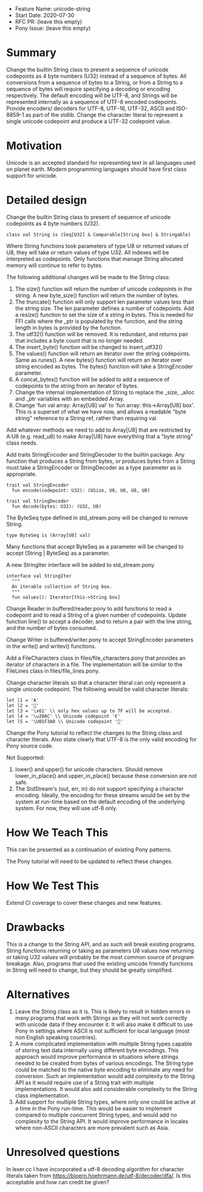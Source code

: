 - Feature Name: unicode-string
- Start Date: 2020-07-30
- RFC PR: (leave this empty)
- Pony Issue: (leave this empty)

# Summary

Change the builtin String class to present a sequence of unicode codepoints as 4 byte numbers (U32) instead of a sequence of bytes. All conversions from a sequence of bytes to a String, or from a String to a sequence of bytes will require specifying a decoding or encoding respectively. The default encoding will be UTF-8, and Strings will be represented internally as a sequence of UTF-8 encoded codepoints. Provide encoders/ decoders for UTF-8, UTF-16, UTF-32, ASCII and ISO-8859-1 as part of the stdlib. Change the character literal to represent a single unicode codepoint and produce a UTF-32 codepoint value.

# Motivation

Unicode is an accepted standard for representing text in all languages used on planet earth. Modern programming languages should have first class support for unicode.

# Detailed design

Change the builtin String class to present of sequence of unicode codepoints as 4 byte numbers (U32). 
```
class val String is (Seq[U32] & Comparable[String box] & Stringable)
```
Where String functions took parameters of type U8 or returned values of U8, they will take or return values of type U32. All indexes will be interpreted as codepoints. Only functions that manage String allocated memory will continue to refer to bytes.

The following additional changes will be made to the String class:
1. The size() function will return the number of unicode codepoints in the string. A new byte_size() function will return the number of bytes.
1. The truncate() function will only support len parameter values less than the string size. The len parameter defines a number of codepoints. Add a resize() function to set the size of a string in bytes. This is needed for FFI calls where the _ptr is populated by the function, and the string length in bytes is provided by the function.
1. The utf32() function will be removed. It is redundant, and returns pair that includes a byte count that is no longer needed.
1. The insert_byte() function will be changed to insert_utf32()
1. The values() function will return an iterator over the string codepoints. Same as runes(). A new bytes() function will return an iterator over string encoded as bytes. The bytes() function will take a StringEncoder parameter.
1. A concat_bytes() function will be added to add a sequence of codepoints to the string from an iterator of bytes.
1. Change the internal implementation of String to replace the _size, _alloc and _ptr variables with an embedded Array.
1. Change 'fun val array: Array[U8] val' to 'fun array: this->Array[U8] box'. This is a superset of what we have now, and allows a readable "byte string" reference to a String ref, rather than requiring val.

Add whatever methods we need to add to Array[U8] that are restricted by A:U8 (e.g. read_u8) to make Array[U8] have everything that a "byte string" class needs.

Add traits StringEncoder and StringDecoder to the builtin package. Any function that produces a String from bytes, or produces bytes from a String must take a StringEncoder or StringDecoder as a type parameter as is appropriate. 
```
trait val StringEncoder
  fun encode(codepoint: U32): (USize, U8, U8, U8, U8)
  
trait val StringDecoder
  fun decode(bytes: U32): (U32, U8)
```

The ByteSeq type defined in std_stream.pony will be changed to remove String.
```
type ByteSeq is (Array[U8] val)
```
Many functions that accept ByteSeq as a parameter will be changed to accept (String | ByteSeq) as a parameter.

A new StringIter interface will be added to std_stream.pony
```
interface val StringIter
  """
  An iterable collection of String box.
  """
  fun values(): Iterator[this->String box]
```

Change Reader in buffered/reader.pony to add functions to read a codepoint and to read a String of a given number of codepoints. Update function line() to accept a decoder, and to return a pair with the line string, and the number of bytes consumed.

Change Writer in buffered/writer.pony to accept StringEncoder parameters in the write() and writev() functions. 

Add a FileCharacters class in files/file_characters.pony that provides an iterator of characters in a file. The implementation will be similar to the FileLines class in files/file_lines.pony.

Change character literals so that a character literal can only represent a single unicode codepoint. The following would be valid character literals:
```
let l1 = 'A'
let l2 = '🐎'
let l3 = '\x61' \\ only hex values up to 7F will be accepted.
let l4 = '\u20AC' \\ Unicode codepoint '€'
let l5 = '\U01F3A0 \\ Unicode codepoint '🎠'
```

Change the Pony tutorial to reflect the changes to the String class and character literals. Also state clearly that UTF-8 is the only valid encoding for Pony source code.

Not Supported:
1. lower() and upper() for unicode characters. Should remove lower_in_place() and upper_in_place() because these conversion are not safe.
1. The StdStream's (out, err, in) do not support specifying a character encoding. Ideally, the encoding for these streams would be set by the system at run-time based on the default encoding of the underlying system. For now, they will use utf-8 only.

# How We Teach This

This can be presented as a continuation of existing Pony patterns.

The Pony tutorial will need to be updated to reflect these changes.

# How We Test This

Extend CI coverage to cover these changes and new features.

# Drawbacks

This is a change to the String API, and as such will break existing programs. String functions returning or taking as parameters U8 values now returning or taking U32 values will probably be the most common source of program breakage. Also, programs that used the existing unicode friendly functions in String will need to change, but they should be greatly simplified.

# Alternatives

1. Leave the String class as it is. This is likely to result in hidden errors in many programs that work with Strings as they will not work correctly with unicode data if they encounter it. It will also make it difficult to use Pony in settings where ASCII is not sufficient for local language (most non English speaking countries).
1. A more complicated implementation with multiple String types capable of storing text data internally using different byte encodings. This approach would improve performance in situations where strings needed to be created from bytes of various encodings. The String type could be matched to the native byte encoding to eliminate any need for conversion. Such an implementation would add complexity to the String API as it would require use of a String trait with multiple implementations. It would also add considerable complexity to the String class implementation.
1. Add support for multiple String types, where only one could be active at a time in the Pony run-time. This would be easier to implement compared to multiple concurrent String types, and would add no complexity to the String API. It would improve performance in locales where non-ASCII characters are more prevalent such as Asia. 

# Unresolved questions

In lexer.cc I have incorporated a utf-8 decoding algorithm for character literals taken from https://bjoern.hoehrmann.de/utf-8/decoder/dfa/. Is this acceptable and how can credit be given?
